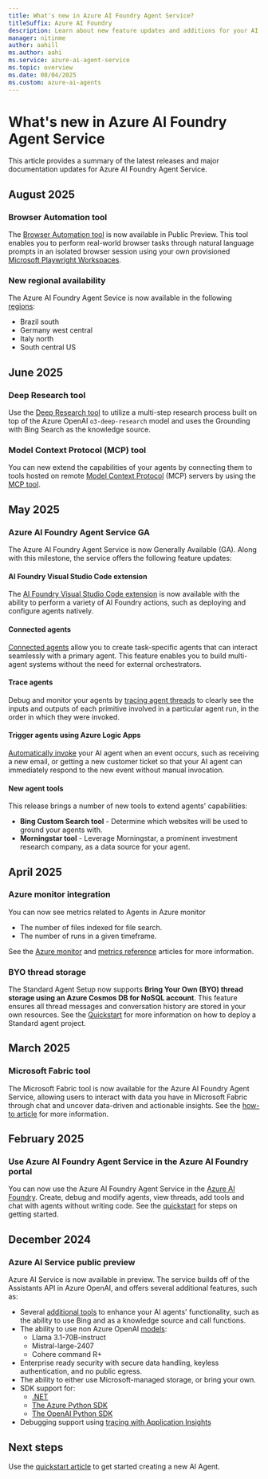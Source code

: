 ```yaml
---
title: What's new in Azure AI Foundry Agent Service?
titleSuffix: Azure AI Foundry
description: Learn about new feature updates and additions for your AI Agents.
manager: nitinme
author: aahill
ms.author: aahi
ms.service: azure-ai-agent-service
ms.topic: overview
ms.date: 08/04/2025
ms.custom: azure-ai-agents
---
```


# What's new in Azure AI Foundry Agent Service

This article provides a summary of the latest releases and major documentation updates for Azure AI Foundry Agent Service.

## August 2025

### Browser Automation tool

The [Browser Automation tool](./how-to/tools/browser-automation.md) is now available in Public Preview. This tool enables you to perform real-world browser tasks through natural language prompts in an isolated browser session using your own provisioned [Microsoft Playwright Workspaces](/azure/playwright-testing/overview-what-is-microsoft-playwright-testing).

### New regional availability

The Azure AI Foundry Agent Sevice is now available in the following [regions](./concepts/model-region-support.md#available-models):
* Brazil south
* Germany west central
* Italy north
* South central US
## June 2025

### Deep Research tool

Use the [Deep Research tool](./how-to/tools/deep-research.md) to utilize a multi-step research process built on top of the Azure OpenAI `o3-deep-research` model and uses the Grounding with Bing Search as the knowledge source.

### Model Context Protocol (MCP) tool

You can new extend the capabilities of your agents by connecting them to tools hosted on remote [Model Context Protocol](https://modelcontextprotocol.io/introduction) (MCP) servers by using the [MCP tool](./how-to/tools/model-context-protocol.md). 

## May 2025

### Azure AI Foundry Agent Service GA

The Azure AI Foundry Agent Service is now Generally Available (GA). Along with this milestone, the service offers the following feature updates:

#### AI Foundry Visual Studio Code extension

The [AI Foundry Visual Studio Code extension](../../ai-foundry/how-to/develop/vs-code-agents.md?context=/azure/ai-services/agents/context/context) is now available with the ability to perform a variety of AI Foundry actions, such as deploying and configure agents natively.

#### Connected agents

[Connected agents](how-to\connected-agents.md) allow you to create task-specific agents that can interact seamlessly with a primary agent. This feature enables you to build multi-agent systems without the need for external orchestrators.

#### Trace agents

Debug and monitor your agents by [tracing agent threads](concepts\tracing.md) to clearly see the inputs and outputs of each primitive involved in a particular agent run, in the order in which they were invoked. 

#### Trigger agents using Azure Logic Apps 

[Automatically invoke](how-to\triggers.md) your AI agent when an event occurs, such as receiving a new email, or getting a new customer ticket so that your AI agent can immediately respond to the new event without manual invocation.

#### New agent tools

This release brings a number of new tools to extend agents' capabilities:

* **Bing Custom Search tool** - Determine which websites will be used to ground your agents with. 
* **Morningstar tool** - Leverage Morningstar, a prominent investment research company, as a data source for your agent. 

## April 2025

### Azure monitor integration

You can now see metrics related to Agents in Azure monitor
* The number of files indexed for file search.
* The number of runs in a given timeframe.

See the [Azure monitor](./how-to/metrics.md) and [metrics reference](./reference/monitor-service.md) articles for more information.

### BYO thread storage
The Standard Agent Setup now supports **Bring Your Own (BYO) thread storage using an Azure Cosmos DB for NoSQL account**. This feature ensures all thread messages and conversation history are stored in your own resources. See the [Quickstart](quickstart.md) for more information on how to deploy a Standard agent project.


## March 2025

### Microsoft Fabric tool

The Microsoft Fabric tool is now available for the Azure AI Foundry Agent Service, allowing users to interact with data you have in Microsoft Fabric through chat and uncover data-driven and actionable insights. See the [how-to article](how-to\tools\fabric.md) for more information.

## February 2025

### Use Azure AI Foundry Agent Service in the Azure AI Foundry portal

You can now use the Azure AI Foundry Agent Service in the [Azure AI Foundry](https://ai.azure.com/?cid=learnDocs). Create, debug and modify agents, view threads, add tools and chat with agents without writing code. See the [quickstart](quickstart.md?pivots=ai-foundry) for steps on getting started. 

## December 2024

### Azure AI Service public preview

Azure AI Service is now available in preview. The service builds off of the Assistants API in Azure OpenAI, and offers several additional features, such as:

* Several [additional tools](how-to\tools\overview.md) to enhance your AI agents' functionality, such as the ability to use Bing and as a knowledge source and call functions. 
* The ability to use non Azure OpenAI [models](concepts\model-region-support.md): 
    * Llama 3.1-70B-instruct
    * Mistral-large-2407    
    * Cohere command R+
* Enterprise ready security with secure data handling, keyless authentication, and no public egress.
* The ability to either use Microsoft-managed storage, or bring your own.
* SDK support for:
    * [.NET](quickstart.md?pivots=programming-language-csharp) 
    * [The Azure Python SDK](quickstart.md?pivots=programming-language-python-azure)  
    * [The OpenAI Python SDK](quickstart.md?pivots=programming-language-python-openai)   
* Debugging support using [tracing with Application Insights](concepts\tracing.md)

## Next steps

Use the [quickstart article](quickstart.md) to get started creating a new AI Agent.

